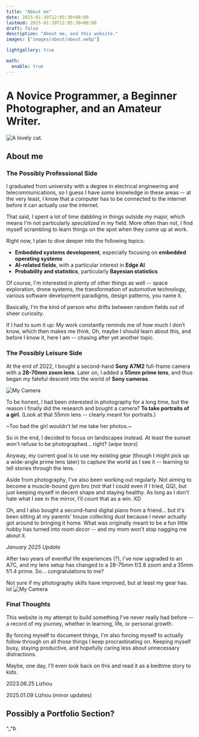 ```yaml
---
title: "About me"
date: 2025-01-30T12:05:30+08:00
lastmod: 2025-01-30T12:05:30+08:00
draft: false
description: "About me, and this website."
images: ["images/about/about.webp"]

lightgallery: true

math:
  enable: true
---
```

# A Novice Programmer, a Beginner Photographer, and an Amateur Writer.
![](/images/about/about.webp "A lovely cat.")

## About me
### The Possibly Professional Side

I graduated from university with a degree in electrical engineering and telecommunications, so I guess I have _some_ knowledge in these areas -- at the very least, I know that a computer has to be connected to the internet before it can actually _use_ the internet.

That said, I spent a lot of time dabbling in things outside my major, which means I'm not particularly _specialized_ in my field. More often than not, I find myself scrambling to learn things on the spot when they come up at work.

Right now, I plan to dive deeper into the following topics:

* __Embedded systems development__, especially focusing on __embedded operating systems__
* __AI-related fields__, with a particular interest in __Edge AI__
* __Probability and statistics__, particularly __Bayesian statistics__

Of course, I'm interested in plenty of other things as well -- space exploration, drone systems, the transformation of automotive technology, various software development paradigms, design patterns, you name it.

Basically, I'm the kind of person who drifts between random fields out of sheer curiosity.

If I had to sum it up: My work constantly reminds me of how much I don’t know, which then makes me think, Oh, maybe I should learn about this, and before I know it, here I am -- chasing after yet another topic.

### The Possibly Leisure Side
At the end of 2022, I bought a second-hand __Sony A7M2__ full-frame camera with a __28-70mm zoom lens__. Later on, I added a __55mm prime lens__, and thus began my fateful descent into the world of __Sony cameras__.

![My Camera](/images/about/Camera.jpg "This is my beautiful camera.")

To be honest, I had been interested in photography for a long time, but the reason I finally did the research and bought a camera? __To take portraits of a girl.__ (Look at that 55mm lens -- clearly meant for portraits.)

~Too bad the girl wouldn't let me take her photos.~

So in the end, I decided to focus on landscapes instead. At least the sunset won't refuse to be photographed... right? (_wipe tears_)

Anyway, my current goal is to use my existing gear (though I might pick up a wide-angle prime lens later) to capture the world as I see it -- learning to tell stories through the lens.

Aside from photography, I've also been working out regularly. Not aiming to become a muscle-bound gym bro (not that I could even if I tried, QQ), but just keeping myself in decent shape and staying healthy. As long as I don't hate what I see in the mirror, I'll count that as a win. XD

Oh, and I also bought a second-hand digital piano from a friend... but it's been sitting at my parents' house collecting dust because I never actually got around to bringing it home. What was originally meant to be a fun little hobby has turned into _room decor_ -- and my mom won't stop nagging me about it.

_January 2025 Update_

After two years of eventful life experiences (?), I've now upgraded to an A7C, and my lens setup has changed to a 28-75mm f/2.8 zoom and a 35mm f/1.4 prime. So... congratulations to me?

Not sure if my photography skills have improved, but at least my gear has. lol
![My Camera](/images/about/Camera2.jpg "This is my beautiful camera 2.0.")

### Final Thoughts
This website is my attempt to build something I've never really had before -- a record of my journey, whether in learning, life, or personal growth.

By forcing myself to document things, I'm also forcing myself to actually follow through on all those things I keep procrastinating on. Keeping myself busy, staying productive, and hopefully caring less about unnecessary distractions.

Maybe, one day, I'll even look back on this and read it as a bedtime story to kids.

2023.06.25 Lizhou

2025.01.09 Lizhou (minor updates)

## Possibly a Portfolio Section?
^_^b